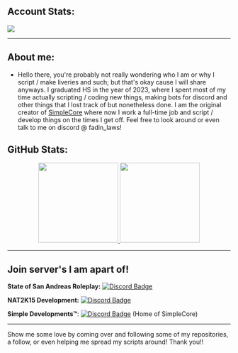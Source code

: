 ## Account Stats:

![](https://komarev.com/ghpvc/?username=Fadinlaws123&color=dc143c&style=plastic)

***

## About me:

- Hello there, you're probably not really wondering who I am or why I script / make liveries and such; but that's okay cause I will share anyways. I graduated HS in the year of 2023, where I spent most of my time actually scripting / coding new things, making bots for discord and other things that I lost track of but nonetheless done. I am the original creator of [SimpleCore](https://github.com/Fadinlaws123/SimpleCore) where now I work a full-time job and script / develop things on the times I get off. Feel free to look around or even talk to me on discord @ fadin_laws!

## GitHub Stats:
<p align="center">
<a href="https://github.com/Fadin04">
  <img height="180em" src="https://github-readme-stats.vercel.app/api?username=Fadinlaws123&show_icons=true&title_color=5865F2&icon_color=5865F2&text_color=FFFFFF&bg_color=171B23&include_all_commits=true&count_private=true"/>
  <img height="180em" src="https://github-readme-stats.vercel.app/api/top-langs/?username=Fadinlaws123&layout=compact&langs_count=8&title_color=5865F2&icon_color=5865F2&text_color=FFFFFF&bg_color=171B23"/>
</a>
</p>

*** 

## Join server's I am apart of!

**State of San Andreas Roleplay:** [![Discord Badge](https://img.shields.io/badge/-Discord-9B9B9B?style=flat&logo=Discord&logoColor=white&color=fa9d00)](https://discord.gg/ssarp)

**NAT2K15 Development:** [![Discord Badge](https://img.shields.io/badge/-Discord-9B9B9B?style=flat&logo=Discord&logoColor=white&color=0c00ff)](https://discord.gg/nat2k15-development-778812156925181966)

**Simple Developments:tm:**: [![Discord Badge](https://img.shields.io/badge/-Discord-9B9B9B?style=flat&logo=Discord&logoColor=white&color=a8c300)](https://discord.gg/nat2k15-development-778812156925181966) (Home of SimpleCore)

***

Show me some love by coming over and following some of my repositories, a follow, or even helping me spread my scripts around! Thank you!!
